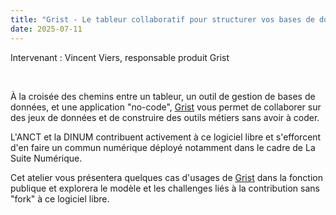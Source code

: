 ```yaml
---
title: "Grist - Le tableur collaboratif pour structurer vos bases de données."
date: 2025-07-11
---
```

Intervenant : Vincent Viers, responsable produit Grist

<br/>

À la croisée des chemins entre un tableur, un outil de gestion de
bases de données, et une application "no-code",
[Grist](https://www.getgrist.com) vous permet de collaborer sur des
jeux de données et de construire des outils métiers sans avoir à
coder.

L'ANCT et la DINUM contribuent activement à ce logiciel libre et
s'efforcent d'en faire un commun numérique déployé notamment dans le
cadre de La Suite Numérique.

Cet atelier vous présentera quelques cas d'usages de
[Grist](https://grist.numerique.gouv.fr) dans la fonction publique et
explorera le modèle et les challenges liés à la contribution sans
"fork" à ce logiciel libre.
